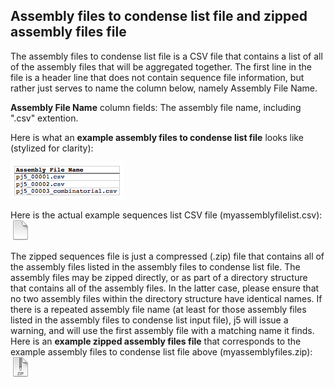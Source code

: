 ## Assembly files to condense list file and zipped assembly files file

The assembly files to condense list file is a CSV file that contains a list of all of the assembly files that will be aggregated together. The first line in the file is a header line that does not contain sequence file information, but rather just serves to name the column below, namely Assembly File Name.

**Assembly File Name** column fields:
The assembly file name, including ".csv" extention.

Here is what an **example assembly files to condense list file** looks like (stylized for clarity):

![Assembly files](../../images/pastedImage111.png)

Here is the actual example sequences list CSV file (myassemblyfilelist.csv): 
[![](../../images/pageIcon.png)](http://j5.jbei.org/j5manual/attachments/myassemblyfilelist1.csv)

The zipped sequences file is just a compressed (.zip) file that contains all of the assembly files listed in the assembly files to condense list file. The assembly files may be zipped directly, or as part of a directory structure that contains all of the assembly files. In the latter case, please ensure that no two assembly files within the directory structure have identical names. If there is a repeated assembly file name (at least for those assembly files listed in the assembly files to condense list input file), j5 will issue a warning, and will use the first assembly file with a matching name it finds.
Here is an **example zipped assembly files file** that corresponds to the example assembly files to condense list file above (myassemblyfiles.zip): 
[![](../../images/zipIcon.png)](http://j5.jbei.org/j5manual/attachments/myasseblyfiles1.zip)